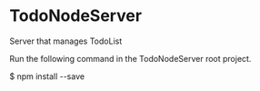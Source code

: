 # TodoNodeServer
Server that manages TodoList

Run the following command in the TodoNodeServer root project.

$ npm install --save
